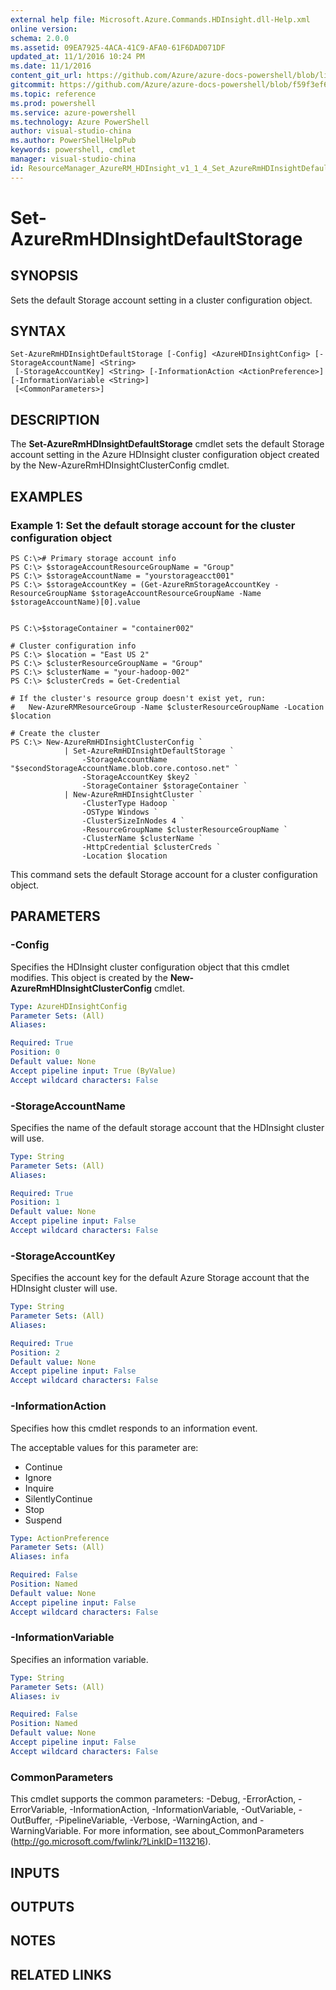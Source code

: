 ```yaml
---
external help file: Microsoft.Azure.Commands.HDInsight.dll-Help.xml
online version: 
schema: 2.0.0
ms.assetid: 09EA7925-4ACA-41C9-AFA0-61F6DAD071DF
updated_at: 11/1/2016 10:24 PM
ms.date: 11/1/2016
content_git_url: https://github.com/Azure/azure-docs-powershell/blob/live/azureps-cmdlets-docs/ResourceManager/AzureRM.HDInsight/v1.1.4/Set-AzureRmHDInsightDefaultStorage.md
gitcommit: https://github.com/Azure/azure-docs-powershell/blob/f59f3ef60bc592383812213e69fd77ba950759ed/azureps-cmdlets-docs/ResourceManager/AzureRM.HDInsight/v1.1.4/Set-AzureRmHDInsightDefaultStorage.md
ms.topic: reference
ms.prod: powershell
ms.service: azure-powershell
ms.technology: Azure PowerShell
author: visual-studio-china
ms.author: PowerShellHelpPub
keywords: powershell, cmdlet
manager: visual-studio-china
id: ResourceManager_AzureRM_HDInsight_v1_1_4_Set_AzureRmHDInsightDefaultStorage_md
---
```


# Set-AzureRmHDInsightDefaultStorage

## SYNOPSIS
Sets the default Storage account setting in a cluster configuration object.

## SYNTAX

```
Set-AzureRmHDInsightDefaultStorage [-Config] <AzureHDInsightConfig> [-StorageAccountName] <String>
 [-StorageAccountKey] <String> [-InformationAction <ActionPreference>] [-InformationVariable <String>]
 [<CommonParameters>]
```

## DESCRIPTION
The **Set-AzureRmHDInsightDefaultStorage** cmdlet sets the default Storage account setting in the Azure HDInsight cluster configuration object created by the New-AzureRmHDInsightClusterConfig cmdlet.

## EXAMPLES

### Example 1: Set the default storage account for the cluster configuration object
```
PS C:\># Primary storage account info
PS C:\> $storageAccountResourceGroupName = "Group"
PS C:\> $storageAccountName = "yourstorageacct001"
PS C:\> $storageAccountKey = (Get-AzureRmStorageAccountKey -ResourceGroupName $storageAccountResourceGroupName -Name $storageAccountName)[0].value


PS C:\>$storageContainer = "container002"

# Cluster configuration info
PS C:\> $location = "East US 2"
PS C:\> $clusterResourceGroupName = "Group"
PS C:\> $clusterName = "your-hadoop-002"
PS C:\> $clusterCreds = Get-Credential

# If the cluster's resource group doesn't exist yet, run:
#   New-AzureRMResourceGroup -Name $clusterResourceGroupName -Location $location

# Create the cluster
PS C:\> New-AzureRmHDInsightClusterConfig `
            | Set-AzureRmHDInsightDefaultStorage `
                -StorageAccountName "$secondStorageAccountName.blob.core.contoso.net" `
                -StorageAccountKey $key2 `
                -StorageContainer $storageContainer `
            | New-AzureRmHDInsightCluster `
                -ClusterType Hadoop `
                -OSType Windows `
                -ClusterSizeInNodes 4 `
                -ResourceGroupName $clusterResourceGroupName `
                -ClusterName $clusterName `
                -HttpCredential $clusterCreds `
                -Location $location
```

This command sets the default Storage account for a cluster configuration object.

## PARAMETERS

### -Config
Specifies the HDInsight cluster configuration object that this cmdlet modifies.
This object is created by the **New-AzureRmHDInsightClusterConfig** cmdlet.

```yaml
Type: AzureHDInsightConfig
Parameter Sets: (All)
Aliases: 

Required: True
Position: 0
Default value: None
Accept pipeline input: True (ByValue)
Accept wildcard characters: False
```

### -StorageAccountName
Specifies the name of the default storage account that the HDInsight cluster will use.

```yaml
Type: String
Parameter Sets: (All)
Aliases: 

Required: True
Position: 1
Default value: None
Accept pipeline input: False
Accept wildcard characters: False
```

### -StorageAccountKey
Specifies the account key for the default Azure Storage account that the HDInsight cluster will use.

```yaml
Type: String
Parameter Sets: (All)
Aliases: 

Required: True
Position: 2
Default value: None
Accept pipeline input: False
Accept wildcard characters: False
```

### -InformationAction
Specifies how this cmdlet responds to an information event.

The acceptable values for this parameter are:

- Continue
- Ignore
- Inquire
- SilentlyContinue
- Stop
- Suspend

```yaml
Type: ActionPreference
Parameter Sets: (All)
Aliases: infa

Required: False
Position: Named
Default value: None
Accept pipeline input: False
Accept wildcard characters: False
```

### -InformationVariable
Specifies an information variable.

```yaml
Type: String
Parameter Sets: (All)
Aliases: iv

Required: False
Position: Named
Default value: None
Accept pipeline input: False
Accept wildcard characters: False
```

### CommonParameters
This cmdlet supports the common parameters: -Debug, -ErrorAction, -ErrorVariable, -InformationAction, -InformationVariable, -OutVariable, -OutBuffer, -PipelineVariable, -Verbose, -WarningAction, and -WarningVariable. For more information, see about_CommonParameters (http://go.microsoft.com/fwlink/?LinkID=113216).

## INPUTS

## OUTPUTS

## NOTES

## RELATED LINKS


